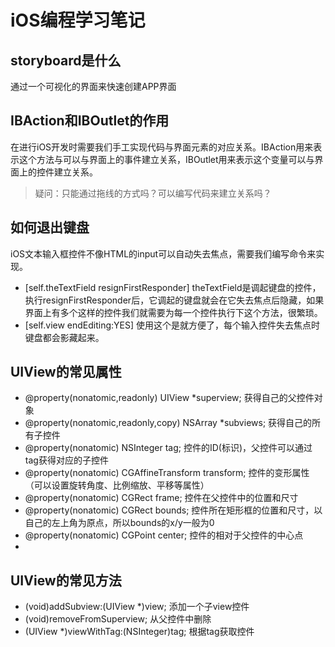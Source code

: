 # iOS编程学习笔记

## storyboard是什么
通过一个可视化的界面来快速创建APP界面

## IBAction和IBOutlet的作用
在进行iOS开发时需要我们手工实现代码与界面元素的对应关系。IBAction用来表示这个方法与可以与界面上的事件建立关系，IBOutlet用来表示这个变量可以与界面上的控件建立关系。

> 疑问：只能通过拖线的方式吗？可以编写代码来建立关系吗？

## 如何退出键盘
iOS文本输入框控件不像HTML的input可以自动失去焦点，需要我们编写命令来实现。

- [self.theTextField resignFirstResponder]
    theTextField是调起键盘的控件，执行resignFirstResponder后，它调起的键盘就会在它失去焦点后隐藏，如果界面上有多个这样的控件我们就需要为每一个控件执行下这个方法，很繁琐。
- [self.view endEditing:YES]
    使用这个是就方便了，每个输入控件失去焦点时键盘都会影藏起来。

## UIView的常见属性
- @property(nonatomic,readonly) UIView *superview;
获得自己的父控件对象
- @property(nonatomic,readonly,copy) NSArray *subviews;
获得自己的所有子控件
- @property(nonatomic) NSInteger tag;
控件的ID(标识)，父控件可以通过tag获得对应的子控件
- @property(nonatomic) CGAffineTransform transform;
控件的变形属性（可以设置旋转角度、比例缩放、平移等属性）
- @property(nonatomic) CGRect frame;
控件在父控件中的位置和尺寸
- @property(nonatomic) CGRect bounds;
控件所在矩形框的位置和尺寸，以自己的左上角为原点，所以bounds的x/y一般为0
- @property(nonatomic) CGPoint center;
控件的相对于父控件的中心点
- 

## UIView的常见方法
- (void)addSubview:(UIView *)view;
添加一个子view控件
- (void)removeFromSuperview;
从父控件中删除
- (UIView *)viewWithTag:(NSInteger)tag;
根据tag获取控件








